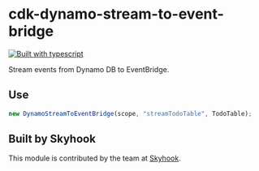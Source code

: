 # cdk-dynamo-stream-to-event-bridge

[![Built with
typescript](https://badgen.net/badge/icon/typescript?icon=typescript&label)](https://www.typescriptlang.org/)

Stream events from Dynamo DB to EventBridge.

## Use

```typescript
new DynamoStreamToEventBridge(scope, "streamTodoTable", TodoTable);
```

## Built by Skyhook

This module is contributed by the team at [Skyhook](https://www.skyhookadventure.com/).